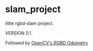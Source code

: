 # slam_project

little rgbd-slam project.

VERSION 0.1.

Followed by [OpenCV's RGBD Odometry](https://github.com/tzutalin/OpenCV-RgbdOdometry)